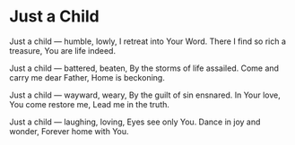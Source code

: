 # Just a Child

Just a child — humble, lowly,
I retreat into Your Word.
There I find so rich a treasure,
You are life indeed.

Just a child — battered, beaten,
By the storms of life assailed.
Come and carry me dear Father,
Home is beckoning.

Just a child — wayward, weary,
By the guilt of sin ensnared.
In Your love, You come restore me,
Lead me in the truth.

Just a child — laughing, loving,
Eyes see only You.
Dance in joy and wonder,
Forever home with You.

